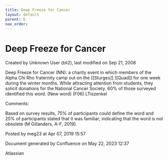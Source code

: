 ```yaml
---
title: Deep Freeze for Cancer
layout: default
parent: D
nav_order:
---
```


# Deep Freeze for Cancer

Created by  Unknown User (bli2), last modified on Sep 21, 2008

Deep Freeze for Cancer (NN): a charity event in which members of the Alpha Chi Rho fraternity camp out on the [[Sturges]] [[Quad]] for one week during the winter months. While attracting attention from students, they solicit donations for the National Cancer Society. 60% of those surveyed identified this word. (New word) (F06) LTiszenkel

Comments:

Based on survey results, 75% of participants could define the word and 25% of participants stated that it was familiar; indicating that the word is not obsolete (M Gillanders, A-F, 2019).

Posted by meg23 at Apr 07, 2019 15:57

Document generated by Confluence on May 22, 2023 12:37

Atlassian
